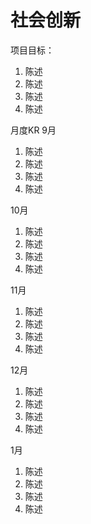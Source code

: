 # 社会创新


项目目标：
1. 陈述
2. 陈述
3. 陈述
4. 陈述

月度KR
9月
1. 陈述
2. 陈述
3. 陈述
4. 陈述

10月
1. 陈述
2. 陈述
3. 陈述
4. 陈述

11月
1. 陈述
2. 陈述
3. 陈述
4. 陈述

12月
1. 陈述
2. 陈述
3. 陈述
4. 陈述

1月
1. 陈述
2. 陈述
3. 陈述
4. 陈述